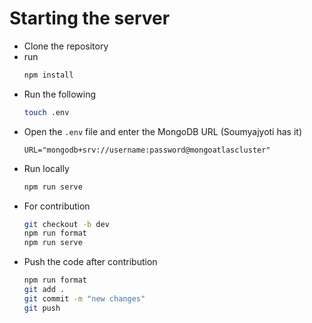 # Starting the server

-   Clone the repository
-   run
    ```bash
    npm install
    ```
-   Run the following
    ```bash
    touch .env
    ```
-   Open the `.env` file and enter the MongoDB URL (Soumyajyoti has it)
    ```
    URL="mongodb+srv://username:password@mongoatlascluster"
    ```
-   Run locally
    ```bash
    npm run serve
    ```
-   For contribution
    ```bash
    git checkout -b dev
    npm run format
    npm run serve
    ```
-   Push the code after contribution
    ```bash
    npm run format
    git add .
    git commit -m "new changes"
    git push
    ```
